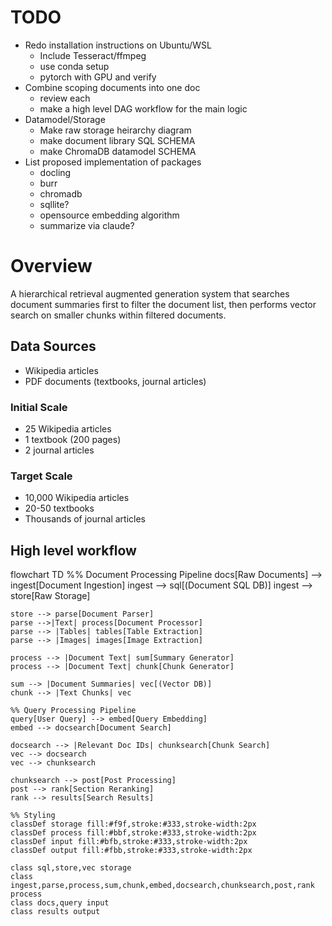 # TODO

- Redo installation instructions on Ubuntu/WSL
  - Include Tesseract/ffmpeg
  - use conda setup
  - pytorch with GPU and verify
- Combine scoping documents into one doc
  - review each
  - make a high level DAG workflow for the main logic
- Datamodel/Storage
  - Make raw storage heirarchy diagram
  - make document library SQL SCHEMA
  - make ChromaDB datamodel SCHEMA
- List proposed implementation of packages
  - docling
  - burr
  - chromadb
  - sqllite?
  - opensource embedding algorithm
  - summarize via claude?


# Overview

A hierarchical retrieval augmented generation system that searches document summaries first to filter the document list, then performs vector search on smaller chunks within filtered documents.


## Data Sources
- Wikipedia articles
- PDF documents (textbooks, journal articles)

### Initial Scale
- 25 Wikipedia articles
- 1 textbook (200 pages)
- 2 journal articles

### Target Scale
- 10,000 Wikipedia articles
- 20-50 textbooks
- Thousands of journal articles

## High level workflow

flowchart TD
    %% Document Processing Pipeline
    docs[Raw Documents] --> ingest[Document Ingestion]
    ingest --> sql[(Document SQL DB)]
    ingest --> store[Raw Storage]
    
    store --> parse[Document Parser]
    parse -->|Text| process[Document Processor]
    parse --> |Tables| tables[Table Extraction]
    parse --> |Images| images[Image Extraction]
    
    process --> |Document Text| sum[Summary Generator]
    process --> |Document Text| chunk[Chunk Generator]
    
    sum --> |Document Summaries| vec[(Vector DB)]
    chunk --> |Text Chunks| vec
    
    %% Query Processing Pipeline
    query[User Query] --> embed[Query Embedding]
    embed --> docsearch[Document Search]
    
    docsearch --> |Relevant Doc IDs| chunksearch[Chunk Search]
    vec --> docsearch
    vec --> chunksearch
    
    chunksearch --> post[Post Processing]
    post --> rank[Section Reranking]
    rank --> results[Search Results]
    
    %% Styling
    classDef storage fill:#f9f,stroke:#333,stroke-width:2px
    classDef process fill:#bbf,stroke:#333,stroke-width:2px
    classDef input fill:#bfb,stroke:#333,stroke-width:2px
    classDef output fill:#fbb,stroke:#333,stroke-width:2px
    
    class sql,store,vec storage
    class ingest,parse,process,sum,chunk,embed,docsearch,chunksearch,post,rank process
    class docs,query input
    class results output

